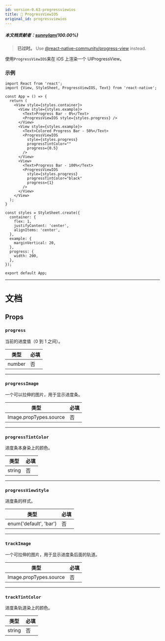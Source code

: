 ```yaml
---
id: version-0.63-progressviewios
title: 🚧 ProgressViewIOS
original_id: progressviewios
---
```


##### 本文档贡献者：[sunnylqm](https://github.com/search?q=sunnylqm&type=Users)(100.00%)

> **已过时。** Use [@react-native-community/progress-view](https://github.com/react-native-community/progress-view) instead.

使用`ProgressViewIOS`来在 iOS 上渲染一个 UIProgressView。

### 示例

```SnackPlayer name=ProgressViewIOS&supportedPlatforms=ios
import React from 'react';
import {View, StyleSheet, ProgressViewIOS, Text} from 'react-native';

const App = () => {
  return (
    <View style={styles.container}>
      <View style={styles.example}>
        <Text>Progress Bar - 0%</Text>
        <ProgressViewIOS style={styles.progress} />
      </View>
      <View style={styles.example}>
        <Text>Colored Progress Bar - 50%</Text>
        <ProgressViewIOS
          style={styles.progress}
          progressTintColor=""
          progress={0.5}
        />
      </View>
      <View>
        <Text>Progress Bar - 100%</Text>
        <ProgressViewIOS
          style={styles.progress}
          progressTintColor="black"
          progress={1}
        />
      </View>
    </View>
  );
}

const styles = StyleSheet.create({
  container: {
    flex: 1,
    justifyContent: 'center',
    alignItems: 'center',
  },
  example: {
    marginVertical: 20,
  },
  progress: {
    width: 200,
  },
});

export default App;
```

---

# 文档

## Props

### `progress`

当前的进度值（0 到 1 之间）。

| 类型   | 必填 |
| ------ | ---- |
| number | 否   |

---

### `progressImage`

一个可以拉伸的图片，用于显示进度条。

| 类型                   | 必填 |
| ---------------------- | ---- |
| Image.propTypes.source | 否   |

---

### `progressTintColor`

进度条本身染上的颜色。

| 类型   | 必填 |
| ------ | ---- |
| string | 否   |

---

### `progressViewStyle`

进度条的样式。

| 类型                   | 必填 |
| ---------------------- | ---- |
| enum('default', 'bar') | 否   |

---

### `trackImage`

一个可拉伸的图片，用于显示进度条后面的轨道。

| 类型                   | 必填 |
| ---------------------- | ---- |
| Image.propTypes.source | 否   |

---

### `trackTintColor`

进度条轨道染上的颜色。

| 类型   | 必填 |
| ------ | ---- |
| string | 否   |
